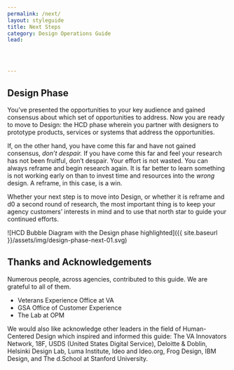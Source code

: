 ```yaml
---
permalink: /next/
layout: styleguide
title: Next Steps
category: Design Operations Guide
lead:




---
```


## Design Phase

You’ve presented the opportunities to your key audience and gained consensus about which set of opportunities to address. Now you are ready to move to Design: the HCD phase wherein you partner with designers to prototype products, services or systems that address
the opportunities.

If, on the other hand, you have come this far and have not gained consensus, <i>don’t despair.</i> If you have come this far and feel your research has not been fruitful, don’t despair. Your effort is not wasted. You can always reframe and begin research again. It is far better to learn something is not working early on than to invest time and resources into the <i>wrong</i> design. A reframe, in this case, is a win.

Whether your next step is to move into Design, or whether it is reframe and d0 a second round of research, the most important thing is to keep your agency customers’ interests in mind and to use that north star to guide your continued efforts.

![HCD Bubble Diagram with the Design phase highlighted]({{ site.baseurl }}/assets/img/design-phase-next-01.svg)

## Thanks and Acknowledgements

Numerous people, across agencies, contributed to this guide. We are grateful to all of them.

* Veterans Experience Office at VA
* GSA Office of Customer Experience
* The Lab at OPM

We would also like acknowledge other leaders in the field of Human-Centered Design which inspired and informed this guide: The VA Innovators Network, 18F, USDS (United States Digital Service), Deloitte & Doblin, Helsinki Design Lab, Luma Institute, Ideo and Ideo.org, Frog Design, IBM Design, and The d.School at Stanford University.
